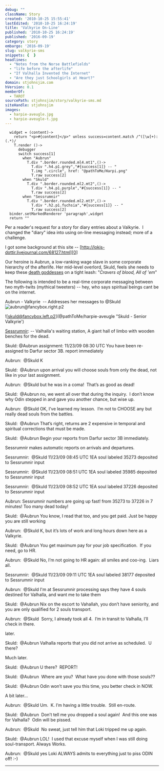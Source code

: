 ```yaml
---
debug: ""
className: Story
created: '2010-10-25 15:55:41'
lastEdited: '2010-10-25 16:24:19'
title: 'Valkyrie On-Line'
published: '2010-10-25 16:24:19'
published: '2016-09-19'
category: story
embargo: '2016-09-19'
slug: valkyrie-sms
snippets: {  }
headlines:
  - "Notes from the Norse Battlefields"
  - "life before the afterlife"
  - "If Valhalla Invented the Internet"
  - "Are they just Schoolgirls at Heart?"
domain: stjohnsjim.com
hVersion: 0.1
memberOf:
  - TAROT
sourcePath: stjohnsjim/story/valkyrie-sms.md
siteHandle: stjohnsjim
images:
  - harpie-aveugle.jpg
  - harpie-aveugle-t.jpg
---
```

```
  widget = (content)->
    return "<p>#{content}</p>" unless success=content.match /^([\w]+):(.*)/
    T.render ()->
      debugger
      switch success[1]
        when "Aubrun"
          T.div ".border.rounded.ml4.mt1",()->
            T.div ".h4.p1.grey","#{success[1]} -- "
            T.img ".circle", href: "@pathToMe/Harpi.png"
            T.raw success[2]
        when "Skuld"
          T.div ".border.rounded.ml2.mt2",()->
            T.div ".h4.p1.purple","#{success[1]} -- "
            T.raw success[2]
        when "Sessrumnir"
          T.div ".border.rounded.ml2.mt3",()->
            T.div ".h2.p1.fuchsia","#{success[1]} -- "
            T.raw success[2]
  binder.setMarkedRenderer 'paragraph',widget
  return ""
```
Per a reader's request for a story for diary entries about a Valkyrie. &nbsp;I changed the &quot;diary&quot; idea into using on-line messaging instead; more of a challenge.

I got some background at this site -- [http://lokis-dottir.livejournal.com/68127.html][0]

Our heroine is Aubrun, a low-ranking wage slave in some corporate hierarchy of the afterlife.  Her mid-level overlord, Skuld, feels she needs to keep these [death goddesses][2]
on a tight leash:  "_Cravers of blood, All of 'em_"

The following is intended to be a real-time corporate messaging between two myth-twits (mythical tweeters) -- hey, who says spiritual beings cant be on the internet.

Aubrun - Valkyrie &nbsp;-- Addresses her messages to @Skuld
![aubrun@fancybox.right.p2](@pathToMe/harpie.jpg "Harpie Junior Grade Aubrun Reports, Sir!")

![skuld@fancybox.left.p2](@pathToMe/harpie-aveugle "Skuld - Senior Valkyrie')

[Sessrumnir][1]:&nbsp;-- Valhalla's waiting station, A giant hall of limbo with wooden benches for the dead.

Skuld: @Aubrun assignment: 11/23/09 08:30 UTC You have been re-assigned to Darfur sector 3B. report immediately

Aubrun: &nbsp;@Skuld K

Skuld: &nbsp;@Aubrun upon arrival you will choose souls from only the dead, not like in your last assignment.

Aubrun: &nbsp;@Skuld but he was in a coma! &nbsp;That&rsquo;s as good as dead!

Skuld: &nbsp;@Aubrun no, we went all over that during the inquiry. &nbsp;I don&rsquo;t know why Odin stepped in and gave you another chance, but wise up.

Aubrun: &nbsp;@Skuld OK, I&rsquo;ve learned my lesson. &nbsp;I&rsquo;m not to CHOOSE any but really dead souls from the battles.

Skuld: &nbsp;@Aubrun That&rsquo;s right, returns are 2 expensive in temporal and spiritual corrections that must be made.

Skuld: &nbsp;@Aubrun Begin your reports from Darfur sector 3B immediately.

Sessrumnir makes automatic reports on arrivals and departures.

Sessrumnir: &nbsp;@Skuld 11/23/09 08:45 UTC 1EA soul labeled 35273 deposited to Sessrumnir input

Sessrumnir: &nbsp;@Skuld 11/23/09 08:51 UTC 1EA soul labeled 35985 deposited to Sessrumnir input

Sessrumnir: &nbsp;@Skuld 11/23/09 08:52 UTC 1EA soul labeled 37226 deposited to Sessrumnir input

Aubrun:&nbsp;Sessrumnir numbers are going up fast! from 35273 to 37226 in 7 minutes! Too many dead today!&nbsp;

Skuld: &nbsp;@Aubrun You know, I read that too, and you get paid. Just be happy you are still working

Aubrun: &nbsp;@Skuld K, but it&rsquo;s lots of work and long hours down here as a Valkyrie.

Skuld: &nbsp;@Aubrun You get maximum pay for your job specification. &nbsp;If you need, go to HR.

Aubrun: &nbsp;@Skuld No, I&rsquo;m not going to HR again: all smiles and coo-ing. &nbsp;Liars all.

Sessrumnir: &nbsp;@Skuld 11/23/09 09:11 UTC 1EA soul labeled 38177 deposited to Sessrumnir input

Aubrun: &nbsp;@Skuld I'm at Sessrumnir processing says they have 4 souls destined for Valhalla, and want me to take them

Skuld: &nbsp;@Aubrun Nix on the escort to Vahallah, you don&rsquo;t have seniority, and you are only qualified for 2 souls transport.

Aubrun: &nbsp;@Skuld &nbsp;Sorry, I already took all 4. &nbsp;I&rsquo;m in transit to Valhalla, I&rsquo;ll check in there.

later.

Skuld: &nbsp;@Aubrun Valhalla reports that you did not arrive as scheduled. &nbsp;U there?

Much later.

Skuld: &nbsp;@Aubrun U there? &nbsp;REPORT!

Skuld: &nbsp;@Aubrun &nbsp;Where are you? &nbsp;What have you done with those souls??

Skuld: &nbsp;@Aubrun Odin won&rsquo;t save you this time, you better check in NOW.

A bit later...

Aubrun: &nbsp;@Skuld Um. &nbsp;K. I&rsquo;m having a little trouble. &nbsp;Still en-route.

Skuld:&nbsp; @Aubrun &nbsp;Don&rsquo;t tell me you dropped a soul again! &nbsp;And this one was for Valhalla? &nbsp;Odin will be pissed.

Aubrun: &nbsp;@Skuld &nbsp;No sweat, just tell him that Loki tripped me up again.

Skuld: &nbsp;@Aubrun LOL! &nbsp;I used that excuse myself when I was still doing soul-transport. Always Works.

Aubrun: &nbsp;@Skuld yes Loki ALWAYS admits to everything just to piss ODIN off! :-)

-------------------------------

[0]: http://lokis-dottir.livejournal.com/68127.html
[1]: http://en.wikipedia.org/wiki/Sessr&uacute;mnir
[2]: http://www.theoi.com/Daimon/Keres.html
